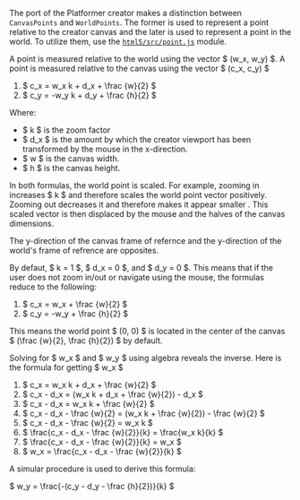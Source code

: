 The port of the Platformer creator makes a distinction between `CanvasPoints` and `WorldPoints`. The former is used to represent a point relative to the creator canvas and the later is used to represent a point in the world. To utilize them, use the [`html5/src/point.js`](../html5/src/point.js) module.

A point is measured relative to the world using the vector $ (w_x, w_y) $. A point is measured relative to the canvas using the vector $ (c_x, c_y) $

1. $ c_x = w_x k + d_x + \frac {w}{2} $
2. $ c_y = -w_y k + d_y + \frac {h}{2} $

Where:

* $ k $ is the zoom factor
* $ d_x $ is the amount by which the creator viewport has been transformed by the mouse in the x-direction.
* $ w $ is the canvas width.
* $ h $ is the canvas height.

In both formulas, the world point is scaled. For example, zooming in increases $ k $ and therefore scales the world point vector positively. Zooming out decreases it and therefore makes it appear smaller . This scaled vector is then displaced by the mouse and the halves of the canvas dimensions. 

The y-direction of the canvas frame of refernce and the y-direction of the world's frame of refrence are opposites.

By defaut, $ k = 1 $, $ d_x = 0 $, and $ d_y = 0 $. This means that if the user does not zoom in/out or navigate using the mouse, the formulas reduce to the following:

1. $ c_x = w_x + \frac {w}{2} $
2. $ c_y = -w_y + \frac {h}{2} $

This means the world point $ (0, 0) $ is located in the center of the canvas $ (\frac {w}{2}, \frac {h}{2}) $ by default.

Solving for $ w_x $ and $ w_y $ using algebra reveals the inverse. Here is the formula for getting $ w_x $

1. $ c_x = w_x k + d_x + \frac {w}{2} $
2. $ c_x - d_x = (w_x k + d_x + \frac {w}{2}) - d_x $
3. $ c_x - d_x = w_x k + \frac {w}{2} $
4. $ c_x - d_x - \frac {w}{2} = (w_x k + \frac {w}{2}) - \frac {w}{2} $ 
5. $ c_x - d_x - \frac {w}{2} = w_x k $ 
6. $ \frac{c_x - d_x - \frac {w}{2}}{k} = \frac{w_x k}{k} $ 
7. $ \frac{c_x - d_x - \frac {w}{2}}{k} = w_x $ 
8. $ w_x = \frac{c_x - d_x - \frac {w}{2}}{k} $ 

A simular procedure is used to derive this formula:

$ w_y = \frac{-(c_y - d_y - \frac {h}{2})}{k} $
